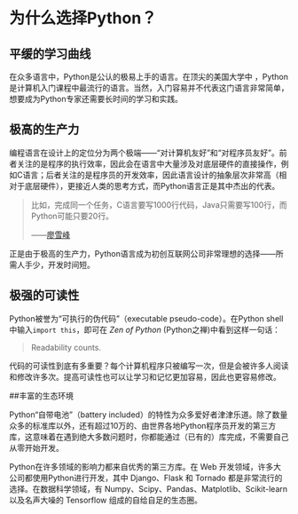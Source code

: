 # 为什么选择Python？

## 平缓的学习曲线

在众多语言中，Python是公认的极易上手的语言。在顶尖的美国大学中 ，Python 是计算机入门课程中最流行的语言。当然，入门容易并不代表这门语言非常简单，想要成为Python专家还需要长时间的学习和实践。

## 极高的生产力

编程语言在设计上的定位分为两个极端——“对计算机友好”和“对程序员友好”。前者关注的是程序的执行效率，因此会在语言中大量涉及对底层硬件的直接操作，例如C语言；后者关注的是程序员的开发效率，因此语言设计的抽象层次非常高（相对于底层硬件），更接近人类的思考方式，而Python语言正是其中杰出的代表。

>   比如，完成同一个任务，C语言要写1000行代码，Java只需要写100行，而Python可能只要20行。
>
>   ——[廖雪峰](https://www.liaoxuefeng.com/wiki/0014316089557264a6b348958f449949df42a6d3a2e542c000)

正是由于极高的生产力，Python语言成为初创互联网公司非常理想的选择——所需人手少，开发时间短。

## 极强的可读性

Python被誉为“可执行的伪代码”（executable pseudo-code）。在Python shell中输入`import this`，即可在 *Zen of Python* (Python之禅)中看到这样一句话：

>   Readability counts.

代码的可读性到底有多重要？每个计算机程序只被编写一次，但是会被许多人阅读和修改许多次。提高可读性也可以让学习和记忆更加容易，因此也更容易修改。

##丰富的生态环境 

Python“自带电池”（battery included）的特性为众多爱好者津津乐道。除了数量众多的标准库以外，还有超过10万的、由世界各地Python程序员开发的第三方库，这意味着在遇到绝大多数问题时，你都能通过（已有的）库完成，不需要自己从零开始开发。

Python在许多领域的影响力都来自优秀的第三方库。在 Web 开发领域，许多大公司都使用Python进行开发，其中 Django、Flask 和 Tornado 都是非常流行的选择。在数据科学领域，有 Numpy、Scipy、Pandas、Matplotlib、Scikit-learn 以及名声大噪的 Tensorflow 组成的自给自足的生态圈。

